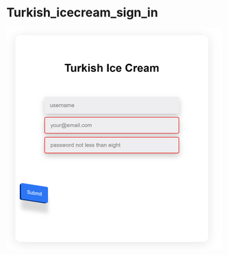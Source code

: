 # Turkish_icecream_sign_in

![Turkish Ice Cream Sign-in Screenshot](https://github.com/GauravScripts/Turkish_icecream_sign_in/blob/main/Screenshots/Screenshot%202023-06-23%20111520.png)
